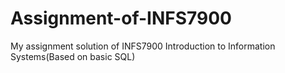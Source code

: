 # Assignment-of-INFS7900
My assignment solution of INFS7900 Introduction to Information Systems(Based on basic SQL)
